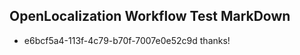 ## OpenLocalization Workflow Test MarkDown
* e6bcf5a4-113f-4c79-b70f-7007e0e52c9d thanks!

<!--HONumber=Jul16_HO3-->


